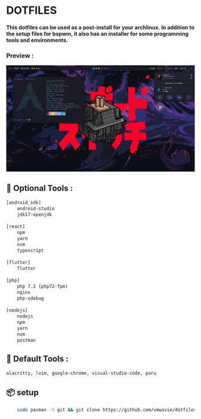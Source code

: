 # DOTFILES
#### This dotfiles can be used as a post-install for your archlinux. In addition to the setup files for bspwm, it also has an installer for some programming tools and environments.

### Preview :
<img src="./assets/preview.png" />

## 🚀 Optional Tools :
	[android_sdk]
		android-studio
		jdk17-openjdk
		
	[react]
		npm
		yarn
		nvm
		typescript
		
	[flutter]
		flutter
	
	[php]
		php 7.2 (php72-fpm)
		nginx
		php-xdebug

	[nodejs]
		nodejs
		npm
		yarn
		nvm
		postman
		
## 📃 Default Tools :
	alacritty, lvim, google-chrome, visual-studio-code, paru
	
## 📦 setup

```sh
	sudo pacman -S git && git clone https://github.com/vmwavie/dotfiles.git && cd dotfiles && chmod +x install.sh && ./install.sh
```